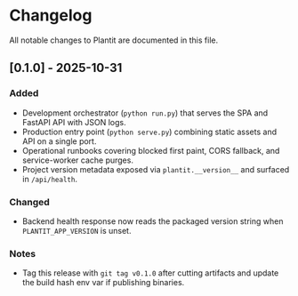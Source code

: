 # Changelog

All notable changes to Plantit are documented in this file.

## [0.1.0] - 2025-10-31
### Added
- Development orchestrator (`python run.py`) that serves the SPA and FastAPI API with JSON logs.
- Production entry point (`python serve.py`) combining static assets and API on a single port.
- Operational runbooks covering blocked first paint, CORS fallback, and service-worker cache purges.
- Project version metadata exposed via `plantit.__version__` and surfaced in `/api/health`.
### Changed
- Backend health response now reads the packaged version string when `PLANTIT_APP_VERSION` is unset.
### Notes
- Tag this release with `git tag v0.1.0` after cutting artifacts and update the build hash env var if publishing binaries.
